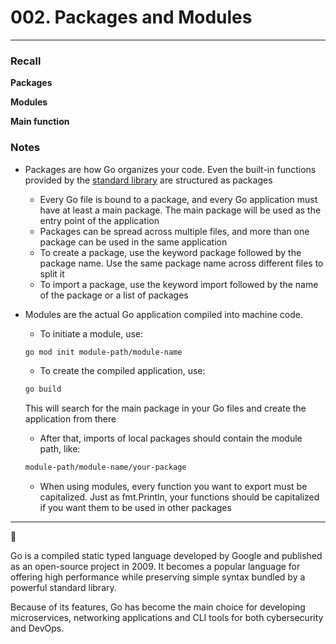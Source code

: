 # 002. Packages and Modules

---

### **Recall**

**Packages**

**Modules**

**Main function**

### **Notes**

- Packages are how Go organizes your code. Even the built-in functions provided by the [standard library](https://pkg.go.dev/std) are structured as packages
    - Every Go file is bound to a package, and every Go application must have at least a main package. The main package will be used as the entry point of the application
    - Packages can be spread across multiple files, and more than one package can be used in the same application
    - To create a package, use the keyword package followed by the package name. Use the same package name across different files to split it
    - To import a package, use the keyword import followed by the name of the package or a list of packages
- Modules are the actual Go application compiled into machine code.
    - To initiate a module, use:
    
    ```bash
    go mod init module-path/module-name
    ```
    
    - To create the compiled application, use:
    
    ```bash
    go build
    ```
    
    This will search for the main package in your Go files and create the application from there
    
    - After that, imports of local packages should contain the module path, like:
    
    ```bash
    module-path/module-name/your-package
    ```
    
    - When using modules, every function you want to export must be capitalized. Just as fmt.Println, your functions should be capitalized if you want them to be used in other packages

---

<aside>
📌

Go is a compiled static typed language developed by Google and published as an open-source project in 2009. It becomes a popular language for offering high performance while preserving simple syntax bundled by a powerful standard library. 

Because of its features, Go has become the main choice for developing microservices, networking applications and CLI tools for both cybersecurity and DevOps.

</aside>